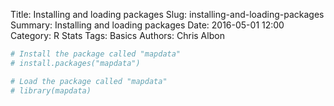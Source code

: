 Title: Installing and loading packages
Slug: installing-and-loading-packages
Summary: Installing and loading packages
Date: 2016-05-01 12:00
Category: R Stats
Tags: Basics
Authors: Chris Albon




```R
# Install the package called "mapdata"
# install.packages("mapdata")
```


```R
# Load the package called "mapdata"
# library(mapdata)
```
